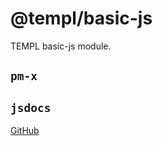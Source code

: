 # @templ/basic-js

TEMPL basic-js module.

## `pm-x`

<!-- automd:pm-x args=. -->
<!-- /automd -->

## `jsdocs`

<!-- automd:jsdocs -->
<!-- /automd -->

[GitHub](https://github.com/rjoydip/templ/tree/main/packages/basic-js)
